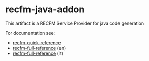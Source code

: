 # recfm-java-addon

This artifact is a RECFM Service Provider for java code generation

For documentation see:
* [recfm-quick-reference](https://github.com/epi155/recfm-addon-api/tree/recfm-addon-api-0.7.0/doc/recfm-quick-reference.pdf)
* [recfm-full-reference](https://github.com/epi155/recfm-addon-api/tree/recfm-addon-api-0.7.0/doc/recfm-ug.en.pdf) (en)
* [recfm-full-reference](https://github.com/epi155/recfm-addon-api/tree/recfm-addon-api-0.7.0/doc/recfm-ug.it.pdf) (it)
